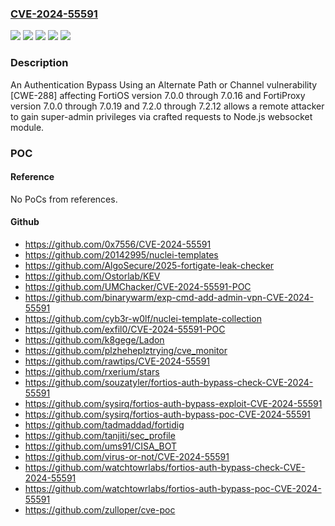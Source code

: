### [CVE-2024-55591](https://cve.mitre.org/cgi-bin/cvename.cgi?name=CVE-2024-55591)
![](https://img.shields.io/static/v1?label=Product&message=FortiOS&color=blue)
![](https://img.shields.io/static/v1?label=Product&message=FortiProxy&color=blue)
![](https://img.shields.io/static/v1?label=Version&message=7.0.0%20&color=brightgreen)
![](https://img.shields.io/static/v1?label=Version&message=7.2.0%20&color=brightgreen)
![](https://img.shields.io/static/v1?label=Vulnerability&message=Execute%20unauthorized%20code%20or%20commands&color=brightgreen)

### Description

An Authentication Bypass Using an Alternate Path or Channel vulnerability [CWE-288] affecting FortiOS version 7.0.0 through 7.0.16 and FortiProxy version 7.0.0 through 7.0.19 and 7.2.0 through 7.2.12 allows a remote attacker to gain super-admin privileges via crafted requests to Node.js websocket module.

### POC

#### Reference
No PoCs from references.

#### Github
- https://github.com/0x7556/CVE-2024-55591
- https://github.com/20142995/nuclei-templates
- https://github.com/AlgoSecure/2025-fortigate-leak-checker
- https://github.com/Ostorlab/KEV
- https://github.com/UMChacker/CVE-2024-55591-POC
- https://github.com/binarywarm/exp-cmd-add-admin-vpn-CVE-2024-55591
- https://github.com/cyb3r-w0lf/nuclei-template-collection
- https://github.com/exfil0/CVE-2024-55591-POC
- https://github.com/k8gege/Ladon
- https://github.com/plzheheplztrying/cve_monitor
- https://github.com/rawtips/CVE-2024-55591
- https://github.com/rxerium/stars
- https://github.com/souzatyler/fortios-auth-bypass-check-CVE-2024-55591
- https://github.com/sysirq/fortios-auth-bypass-exploit-CVE-2024-55591
- https://github.com/sysirq/fortios-auth-bypass-poc-CVE-2024-55591
- https://github.com/tadmaddad/fortidig
- https://github.com/tanjiti/sec_profile
- https://github.com/ums91/CISA_BOT
- https://github.com/virus-or-not/CVE-2024-55591
- https://github.com/watchtowrlabs/fortios-auth-bypass-check-CVE-2024-55591
- https://github.com/watchtowrlabs/fortios-auth-bypass-poc-CVE-2024-55591
- https://github.com/zulloper/cve-poc

